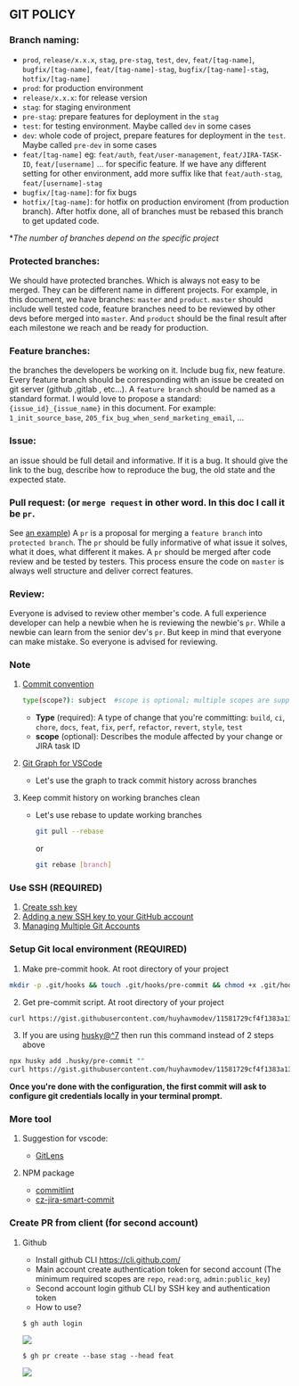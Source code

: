 ## GIT POLICY
### Branch naming:
- `prod`, `release/x.x.x`, `stag`, `pre-stag`, `test`, `dev`, `feat/[tag-name]`, `bugfix/[tag-name]`, `feat/[tag-name]-stag`, `bugfix/[tag-name]-stag`, `hotfix/[tag-name]`
- `prod`: for production environment
- `release/x.x.x`: for release version
- `stag`: for staging environment
- `pre-stag`: prepare features for deployment in the `stag`
- `test`: for testing environment. Maybe called `dev` in some cases
- `dev`: whole code of project, prepare features for deployment in the `test`. Maybe called `pre-dev` in some cases
- `feat/[tag-name]` eg: `feat/auth`, `feat/user-management`, `feat/JIRA-TASK-ID`, `feat/[username]` ... for specific feature. If we have any different setting for other environment, add more suffix like that `feat/auth-stag`, `feat/[username]-stag`
- `bugfix/[tag-name]`: for fix bugs
- `hotfix/[tag-name]`: for hotfix on production enviroment (from production branch). After hotfix done, all of branches must be rebased this branch to get updated code.

**The number of branches depend on the specific project*

### **Protected branches:** 
We should have protected branches.
  Which is always not easy to be merged. They can be different name in different projects.
  For example, in this document, we have branches: `master` and `product`.
  `master` should include well tested code,
  feature branches need to be reviewed by other devs before merged into `master`.
  And `product` should be the final result after each milestone we reach
  and be ready for production.
### **Feature branches:** 
the branches the developers be working on it.
  Include bug fix, new feature.
  Every feature branch should be corresponding with an issue be created on git server
  (github ,gitlab , etc...). A `feature branch` should be named as a standard format.
  I would love to propose a standard: `{issue_id}_{issue_name}` in this document.
  For example: `1_init_source_base`, `205_fix_bug_when_send_marketing_email`, ...
### **Issue:** 
an issue should be full detail and informative. If it is a bug.
  It should give the link to the bug, describe how to reproduce the bug,
  the old state and the expected state.
### **Pull request:** (or `merge request` in other word. In this doc I call it be `pr`.
  See [an example](https://github.com/decred/politeiagui/pull/2628))
  A `pr` is a proposal for merging a `feature branch` into `protected branch`.
  The `pr` should be fully informative of what issue it solves, what it does,
  what different it makes. A `pr` should be merged after code review and be tested by testers.
  This process ensure the code on `master` is always well structure and deliver correct features.
### **Review:** 
Everyone is advised to review other member's code.
  A full experience developer can help a newbie when he is reviewing the newbie's `pr`.
  While a newbie can learn from the senior dev's `pr`. But keep in mind that everyone can make mistake.
  So everyone is advised for reviewing.

### Note
1. [Commit convention](https://www.conventionalcommits.org/en/v1.0.0/#specification)

    ```bash
    type(scope?): subject  #scope is optional; multiple scopes are supported (current delimiter options: "/", "\" and ",")
    ```
    - **Type** (required): A type of change that you're committing: `build`, `ci`, `chore`, `docs`, `feat`, `fix`, `perf`, `refactor`, `revert`, `style`, `test`
    - **scope** (optional): Describes the module affected by your change or JIRA task ID

2. [Git Graph for VSCode](https://marketplace.visualstudio.com/items?itemName=mhutchie.git-graph)

    - Let's use the graph to track commit history across branches

3. Keep commit history on working branches clean

    - Let's use rebase to update working branches
        ```bash
        git pull --rebase
        ```
        or
        ```bash
        git rebase [branch]
        ```

### Use SSH (REQUIRED)
1. [Create ssh key](https://docs.github.com/en/github/authenticating-to-github/generating-a-new-ssh-key-and-adding-it-to-the-ssh-agent#generating-a-new-ssh-key)
2. [Adding a new SSH key to your GitHub account](https://docs.github.com/en/github/authenticating-to-github/adding-a-new-ssh-key-to-your-github-account)
3. [Managing Multiple Git Accounts](https://medium.com/the-andela-way/a-practical-guide-to-managing-multiple-github-accounts-8e7970c8fd46)

### Setup Git local environment (REQUIRED)
1. Make pre-commit hook. At root directory of your project
```zsh
mkdir -p .git/hooks && touch .git/hooks/pre-commit && chmod +x .git/hooks/pre-commit
```
2. Get pre-commit script. At root directory of your project
```zsh
curl https://gist.githubusercontent.com/huyhavmodev/11581729cf4f1383a136a3f4bbcc327a/raw > .git/hooks/pre-commit
```
3. If you are using [husky@^7](https://github.com/typicode/husky) then run this command instead of 2 steps above
```zsh
npx husky add .husky/pre-commit ""
curl https://gist.githubusercontent.com/huyhavmodev/11581729cf4f1383a136a3f4bbcc327a/raw > .husky/pre-commit
```
**Once you're done with the configuration, the first commit will ask to configure git credentials locally in your terminal prompt.**

### More tool
1. Suggestion for vscode: 
    - [GitLens](https://marketplace.visualstudio.com/items?itemName=eamodio.gitlens)
    
2. NPM package

    - [commitlint](https://commitlint.js.org/#/guides-local-setup)
    - [cz-jira-smart-commit](https://www.npmjs.com/package/@vmo11/cz-jira-smart-commit)
    
### Create PR from client (for second account)
1. Github
    - Install github CLI https://cli.github.com/
    - Main account create authentication token for second account (The minimum required scopes are `repo`, `read:org`, `admin:public_key`)
    - Second account login github CLI by SSH key and authentication token
    - How to use?
    ```
    $ gh auth login
    ```
    ![](https://i.imgur.com/2KFiaSW.png)

    ```
    $ gh pr create --base stag --head feat
    ```
    ![](https://i.imgur.com/OXQiLfL.png)

